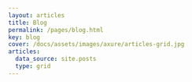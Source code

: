 ```yaml
---
layout: articles
title: Blog
permalink: /pages/blog.html
key: blog
cover: /docs/assets/images/axure/articles-grid.jpg
articles:
  data_source: site.posts
  type: grid
---
```


<div class="article__content" markdown="1">
</div>
